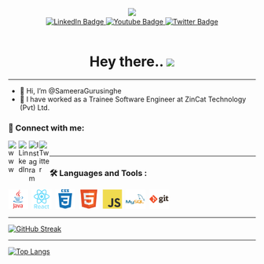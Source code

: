<div id="header" align="center">
  <img src="https://media.giphy.com/media/M9gbBd9nbDrOTu1Mqx/giphy.gif" width="100"/>
</div>

<div id="badges" align="center";>
  <a href="https://www.linkedin.com/in/sameeragurusinghe">
    <img src="https://img.shields.io/badge/LinkedIn-blue?style=for-the-badge&logo=linkedin&logoColor=white" alt="LinkedIn Badge"/>
  </a>
  <a href="https://youtube.com/channel/UCj2chYLBU3xIrxpT7o_GbeQ">
    <img src="https://img.shields.io/badge/YouTube-red?style=for-the-badge&logo=youtube&logoColor=white" alt="Youtube Badge"/>
  </a>
  <a href="https://twitter.com/SameeraGurus">
    <img src="https://img.shields.io/badge/Twitter-blue?style=for-the-badge&logo=twitter&logoColor=white" alt="Twitter Badge"/>
  </a><br>
  
  <img src="https://komarev.com/ghpvc/?username=SameeraGurusinghe&style=flat-square&color=blue" alt=""/>
  
  <h1>
    Hey there..
    <img src="https://media.giphy.com/media/hvRJCLFzcasrR4ia7z/giphy.gif" width="30px"/>
  </h1>
  
</div>

---
- 👋 Hi, I’m @SameeraGurusinghe
- 👀 I have worked as a Trainee Software Engineer at ZinCat Technology (Pvt) Ltd.

### 🤝 Connect with me:
<a href="https://sameeragurusinghe.github.io"><img align="left" src="https://github.com/gauravghongde/social-icons/blob/master/SVG/Color/WWW.svg" alt="www" width="21px"/></a>
<a href="https://www.linkedin.com/in/SameeraGurusinghe"><img align="left" src="https://github.com/gauravghongde/social-icons/blob/master/SVG/Color/LinkedIN.svg" alt="LinkedIn" width="21px"/></a>
<a href="https://instagram.com/sameera_guruz"><img align="left" src="https://github.com/gauravghongde/social-icons/blob/master/SVG/Color/Instagram.svg" alt="Instagram" width="21px"/></a>
<a href="https://twitter.com/sameeragurus"><img align="left" src="https://github.com/gauravghongde/social-icons/blob/master/SVG/Color/Twitter.svg" alt="Twitter" width="21px"/></a>
</br>

---
### :hammer_and_wrench: Languages and Tools :

<div>
  <img src="https://github.com/devicons/devicon/blob/master/icons/java/java-original-wordmark.svg" title="Java" alt="Java" width="40" height="40"/>&nbsp;
  <img src="https://github.com/devicons/devicon/blob/master/icons/react/react-original-wordmark.svg" title="React" alt="React" width="40" height="40"/>&nbsp;
  <img src="https://github.com/devicons/devicon/blob/master/icons/css3/css3-plain-wordmark.svg"  title="CSS3" alt="CSS" width="40" height="40"/>&nbsp;
  <img src="https://github.com/devicons/devicon/blob/master/icons/html5/html5-original.svg" title="HTML5" alt="HTML" width="40" height="40"/>&nbsp;
  <img src="https://github.com/devicons/devicon/blob/master/icons/javascript/javascript-original.svg" title="JavaScript" alt="JavaScript" width="40" height="40"/>&nbsp;
  <img src="https://github.com/devicons/devicon/blob/master/icons/mysql/mysql-original-wordmark.svg" title="MySQL"  alt="MySQL" width="40" height="40"/>&nbsp;
  <img src="https://github.com/devicons/devicon/blob/master/icons/git/git-original-wordmark.svg" title="Git" **alt="Git" width="40" height="40"/>
</div>

---
[![GitHub Streak](http://github-readme-streak-stats.herokuapp.com?user=SameeraGurusinghe&theme=dark&background=000000)](https://git.io/streak-stats)

---
[![Top Langs](https://github-readme-stats.vercel.app/api/top-langs/?username=SameeraGurusinghe&layout=compact&theme=vision-friendly-dark)](https://github.com/anuraghazra/github-readme-stats)
<!---
SameeraGurusinghe/SameeraGurusinghe is a ✨ special ✨ repository because its `README.md` (this file) appears on your GitHub profile.
You can click the Preview link to take a look at your changes.
--->
